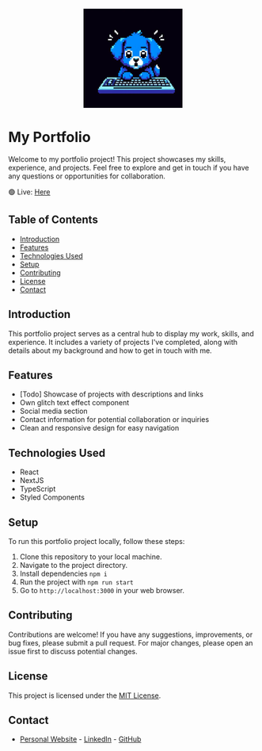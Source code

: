 <!-- Centered Image -->
<p align="center">
  <img src="./public/images/logo.jpeg" alt="Dog image the represents the portfolio project" width="200px">
</p>

# My Portfolio

Welcome to my portfolio project! This project showcases my skills, experience, and projects. Feel free to explore and get in touch if you have any questions or opportunities for collaboration.

🟢 Live: [Here](https://mathiasfc.dev/)

## Table of Contents

- [Introduction](#introduction)
- [Features](#features)
- [Technologies Used](#technologies-used)
- [Setup](#setup)
- [Contributing](#contributing)
- [License](#license)
- [Contact](#contact)

## Introduction

This portfolio project serves as a central hub to display my work, skills, and experience. It includes a variety of projects I've completed, along with details about my background and how to get in touch with me.

## Features

- [Todo] Showcase of projects with descriptions and links
- Own glitch text effect component
- Social media section
- Contact information for potential collaboration or inquiries
- Clean and responsive design for easy navigation

## Technologies Used

- React
- NextJS
- TypeScript
- Styled Components

## Setup

To run this portfolio project locally, follow these steps:

1. Clone this repository to your local machine.
2. Navigate to the project directory.
3. Install dependencies `npm i`
4. Run the project with `npm run start`
5. Go to `http://localhost:3000` in your web browser.

## Contributing

Contributions are welcome! If you have any suggestions, improvements, or bug fixes, please submit a pull request. For major changes, please open an issue first to discuss potential changes.

## License

This project is licensed under the [MIT License](LICENSE).

## Contact

- [Personal Website](https://mathiasfc.dev/) - [LinkedIn](https://www.linkedin.com/in/mathias-falci/) - [GitHub](https://github.com/mathiasfc)
